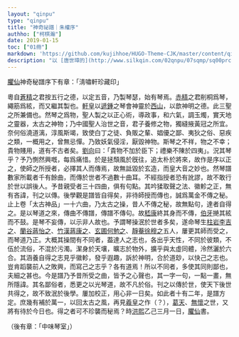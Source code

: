 ```yaml
---
layout: "qinpu"
type: "qinpu"
title: "神奇祕譜｜朱權序"
authho: ["柯棋瀚"]
date: 2019-01-15
toc: ["01冊"]
markdown: 'https://github.com/kujihhoe/HUGO-Theme-CJK/master/content/qinpu/01/06-神奇祕譜/01-朱權序.md'
description: "以 [唐世璋的](http://www.silkqin.com/02qnpu/07sqmp/sq00prch.htm) 爲底本加以修改"
---
```


<u>臞仙</u><v>神奇秘譜</v>序<n>下有章：「淸嘯軒珍藏印」</n>

粵自<u>蒼精</u>之君按五行之德，以定五音，乃製琴瑟，始有琴焉。<u>赤精</u>之君削桐爲琴，繩筋爲絃，而又繼其製也。<u>軒皇</u>以<u>遞鍾</u>之琴會神靈於<u>西山</u>，以歆神明之德。此三聖之所兼備也。然琴之爲物，聖人製之以正心術，導政事，和六氣，調玉燭，實天地之靈器，太古之神物；乃中國聖人治世之音，君子養修之物，獨縫掖黃冠之所宜。奈何俗澆道漓，淳風斯竭，致使白丁之徒、負販之輩、娼優之鄙、夷狄之俗、惡疾之類，一概用之，曾無忌憚。乃致妖氣侵淫，厭毀神物。斯琴之不祥，物之不幸；貴物賤用，道有不古者矣。<u>劉向</u>曰：「貴物不加於臣下；禮樂不陳於四夷」。況其琴乎？予乃惻然興嘅，每爲痛惜。於是拯頹風於旣往，追太朴於將來，故作是序以正之，使師之所授者，必擇其人而傳焉，故無詆毀於玄造，而皇大音之妙也。然琴譜數家所載者千有餘曲，而傳於世者不過數十曲耳。不經指授者恐有訛謬，故不敢行於世以誤後人。予昔親受者三十四曲，俱有句點。其吟猱取聲之法、徽軫之正，無有吝諱，刊之以傳。後學觀是譜皆自得矣，非待師授而傳也，誠爲萬金不傳之秘。止上卷「太古神品」一十六曲，乃太古之操，昔人不傳之秘，故無點句，達者自得之。是以琴道之來，傳曲不傳譜，傳譜不傳句。故<u>嵇康</u>終其身而不傳，<u>伯牙</u>撧其絃而不鼓。是琴不妄傳，以示非人故也。予謂琴操泯於世者多矣，遂命琴生<u>柱岩</u><u>李吉之</u>、<u>蘭谷</u><u>蔣怡之</u>、<u>竹漢</u><u>蔣康之</u>、<u>玄圃</u><u>何勉之</u>、<u>靜菴</u><u>徐穆之</u>五人，屢更其師而受之，而琴道乃正。大概其操間有不同者，葢達人之志也，各出乎天性，不同於彼類，不伍於流俗，不混於污濁。潔身於天壤，曠志於物外，擴乎與太虛同體，泠然灑於六合。其涵養自得之志見乎徽軫，發乎遐趣，訴於神明，合於道玅，以快己之志也。豈肯蹈襲前人之敗興，而寫己之志乎？各有道焉！所以不同者，多使其同則鄙也，夫細之甚也。今是譜乃予昔所受之曲，皆予之心聲也，其一字一句，一點一畫，無所隱諱。其名鄙俗者，悉更之以光琴道，故不凡於俗。刊之以傳於世，使天下後世共得之，故不致泯於後學。屢加校正，用心非一日矣。如此者十有二年，是譜方定。庶幾有補於萬一，以回太古之風，再見<u>羲皇</u>之作<n>（？）</n>，<u>葛天</u>、<u>無懷</u>之世，又將有待於今日也。得之者可不珍襲而秘焉？時<u>洪熙</u>乙己三月一日，<u>臞仙</u>書。

（後有章：「中味琴室」）
